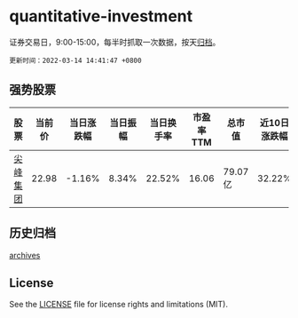 # quantitative-investment

证券交易日，9:00-15:00，每半时抓取一次数据，按天[归档](archives)。

`更新时间：2022-03-14 14:41:47 +0800`

## 强势股票

|股票|当前价|当日涨跌幅|当日振幅|当日换手率|市盈率TTM|总市值|近10日涨跌幅|
|----|----|----|----|----|----|----|----|
|[尖峰集团](https://xueqiu.com/S/SH600668)|22.98|-1.16%|8.34%|22.52%|16.06|79.07亿|32.22%|

## 历史归档

[archives](archives)

## License

See the [LICENSE](LICENSE) file for license rights and limitations (MIT).